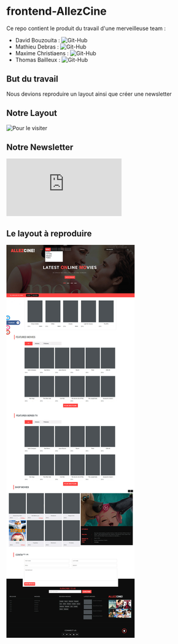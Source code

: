 # frontend-AllezCine
Ce repo contient le produit du travail d'une merveilleuse team :
- David Bouzouita : ![Git-Hub](https://github.com/bouzouitadavid)
- Mathieu Debras : ![Git-Hub](https://github.com/twoarms/)
- Maxime Christiaens : ![Git-Hub](https://github.com/Maxime-Christiaens/)
- Thomas Bailleux : ![Git-Hub](https://github.com/BailleuxThomas/)

## But du travail 
Nous devions reproduire un layout ainsi que créer une newsletter

## Notre Layout 
![Pour le visiter]()

## Notre Newsletter
![Pour la visualiser](https://maxime-christiaens.github.io/frontend-AllezCine-Newsletter/index.html)

## Le layout à reproduire
![Layout à reproduire](assets/imgs/layout.jpg)
